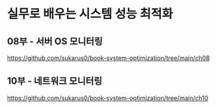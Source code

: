 # 실무로 배우는 시스템 성능 최적화

## 08부 - 서버 OS 모니터링
https://github.com/sukarus0/book-system-optimization/tree/main/ch08


## 10부 - 네트워크 모니터링
https://github.com/sukarus0/book-system-optimization/tree/main/ch10

